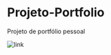 # Projeto-Portfolio
Projeto de portfólio pessoal

![link](https://drive.google.com/file/d/17OS00yok3iBd98ltK6GmLhaN1_jg2zMu/view?usp=sharing)
